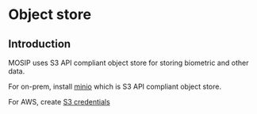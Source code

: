 # Object store

## Introduction
MOSIP uses S3 API compliant object store for storing biometric and other data. 

For on-prem, install [minio](minio/README.md) which is S3 API compliant object store.

For AWS, create [S3 credentials](s3/README.md)

